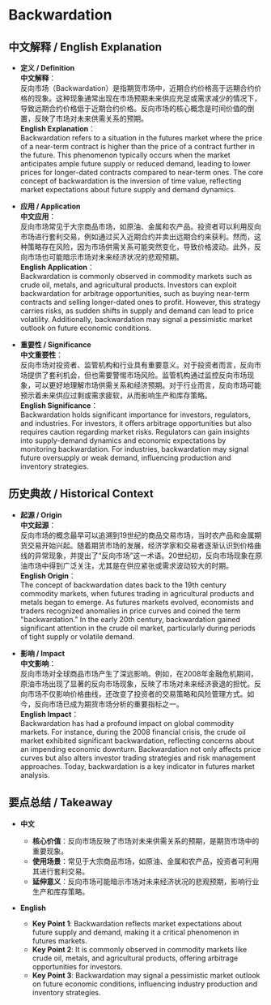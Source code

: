 # Backwardation

## 中文解释 / English Explanation

* **定义 / Definition**  
  **中文解释**：  
  反向市场（Backwardation）是指期货市场中，近期合约价格高于远期合约价格的现象。这种现象通常出现在市场预期未来供应充足或需求减少的情况下，导致远期合约价格低于近期合约价格。反向市场的核心概念是时间价值的倒置，反映了市场对未来供需关系的预期。  
  **English Explanation**：  
  Backwardation refers to a situation in the futures market where the price of a near-term contract is higher than the price of a contract further in the future. This phenomenon typically occurs when the market anticipates ample future supply or reduced demand, leading to lower prices for longer-dated contracts compared to near-term ones. The core concept of backwardation is the inversion of time value, reflecting market expectations about future supply and demand dynamics.

* **应用 / Application**  
  **中文应用**：  
  反向市场常见于大宗商品市场，如原油、金属和农产品。投资者可以利用反向市场进行套利交易，例如通过买入近期合约并卖出远期合约来获利。然而，这种策略存在风险，因为市场供需关系可能突然变化，导致价格波动。此外，反向市场也可能暗示市场对未来经济状况的悲观预期。  
  **English Application**：  
  Backwardation is commonly observed in commodity markets such as crude oil, metals, and agricultural products. Investors can exploit backwardation for arbitrage opportunities, such as buying near-term contracts and selling longer-dated ones to profit. However, this strategy carries risks, as sudden shifts in supply and demand can lead to price volatility. Additionally, backwardation may signal a pessimistic market outlook on future economic conditions.

* **重要性 / Significance**  
  **中文重要性**：  
  反向市场对投资者、监管机构和行业具有重要意义。对于投资者而言，反向市场提供了套利机会，但也需要警惕市场风险。监管机构通过监控反向市场现象，可以更好地理解市场供需关系和经济预期。对于行业而言，反向市场可能预示着未来供应过剩或需求疲软，从而影响生产和库存策略。  
  **English Significance**：  
  Backwardation holds significant importance for investors, regulators, and industries. For investors, it offers arbitrage opportunities but also requires caution regarding market risks. Regulators can gain insights into supply-demand dynamics and economic expectations by monitoring backwardation. For industries, backwardation may signal future oversupply or weak demand, influencing production and inventory strategies.

## 历史典故 / Historical Context

* **起源 / Origin**  
  **中文起源**：  
  反向市场的概念最早可以追溯到19世纪的商品交易市场，当时农产品和金属期货交易开始兴起。随着期货市场的发展，经济学家和交易者逐渐认识到价格曲线的异常现象，并提出了“反向市场”这一术语。20世纪初，反向市场现象在原油市场中得到广泛关注，尤其是在供应紧张或需求波动较大的时期。  
  **English Origin**：  
  The concept of backwardation dates back to the 19th century commodity markets, when futures trading in agricultural products and metals began to emerge. As futures markets evolved, economists and traders recognized anomalies in price curves and coined the term "backwardation." In the early 20th century, backwardation gained significant attention in the crude oil market, particularly during periods of tight supply or volatile demand.

* **影响 / Impact**  
  **中文影响**：  
  反向市场对全球商品市场产生了深远影响。例如，在2008年金融危机期间，原油市场出现了显著的反向市场现象，反映了市场对未来经济衰退的担忧。反向市场不仅影响价格曲线，还改变了投资者的交易策略和风险管理方式。如今，反向市场已成为期货市场分析的重要指标之一。  
  **English Impact**：  
  Backwardation has had a profound impact on global commodity markets. For instance, during the 2008 financial crisis, the crude oil market exhibited significant backwardation, reflecting concerns about an impending economic downturn. Backwardation not only affects price curves but also alters investor trading strategies and risk management approaches. Today, backwardation is a key indicator in futures market analysis.

## 要点总结 / Takeaway

* **中文**  
  - **核心价值**：反向市场反映了市场对未来供需关系的预期，是期货市场中的重要现象。  
  - **使用场景**：常见于大宗商品市场，如原油、金属和农产品，投资者可利用其进行套利交易。  
  - **延伸意义**：反向市场可能暗示市场对未来经济状况的悲观预期，影响行业生产和库存策略。

* **English**  
  - **Key Point 1**: Backwardation reflects market expectations about future supply and demand, making it a critical phenomenon in futures markets.  
  - **Key Point 2**: It is commonly observed in commodity markets like crude oil, metals, and agricultural products, offering arbitrage opportunities for investors.  
  - **Key Point 3**: Backwardation may signal a pessimistic market outlook on future economic conditions, influencing industry production and inventory strategies.